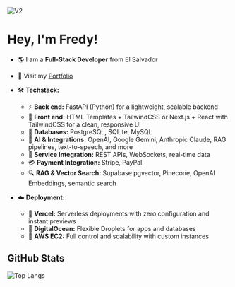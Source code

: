 
![V2](https://github.com/user-attachments/assets/91a72482-d2c4-4ac0-964b-b2994643cc8b)

# Hey, I'm Fredy!

* 🌎 I am a **Full-Stack Developer** from El Salvador
* 🔗 Visit my [Portfolio](https://riverasolutions.vercel.app/)
* 🛠️ **Techstack:**

  * ⚡ **Back end:** FastAPI (Python) for a lightweight, scalable backend
  * 🎨 **Front end:** HTML Templates + TailwindCSS or Next.js + React with TailwindCSS for a clean, responsive UI
  * 💾 **Databases:** PostgreSQL, SQLite, MySQL
  * 🤖 **AI & Integrations:** OpenAI, Google Gemini, Anthropic Claude, RAG pipelines, text-to-speech, and more
  * 🔌 **Service Integration:** REST APIs, WebSockets, real-time data
  * 💳 **Payment Integration:** Stripe, PayPal
  * 🔍 **RAG & Vector Search:** Supabase pgvector, Pinecone, OpenAI Embeddings, semantic search
* ☁️ **Deployment:**

  * 🚀 **Vercel:** Serverless deployments with zero configuration and instant previews
  * 🐳 **DigitalOcean:** Flexible Droplets for apps and databases
  * 🔧 **AWS EC2:** Full control and scalability with custom instances


## GitHub Stats

<!-- [![GitHub Streak](https://github-readme-streak-stats.herokuapp.com?user=F4k3r22&theme=dark)](https://git.io/streak-stats)-->

![Top Langs](https://github-readme-stats.vercel.app/api/top-langs/?username=F4k3r22&layout=compact)

